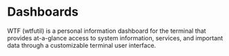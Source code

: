 # Dashboards

WTF (wtfutil) is a personal information dashboard for the terminal that provides at-a-glance access to system information, services, and important data through a customizable terminal user interface.
